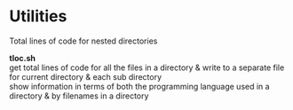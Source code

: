 # Utilities
Total lines of code for nested directories


**tloc.sh** <br />
get total lines of code for all the files in a directory & write to a separate file for current directory & each sub directory <br />
show information in terms of both the programming language used in a directory & by filenames in a directory <br />
